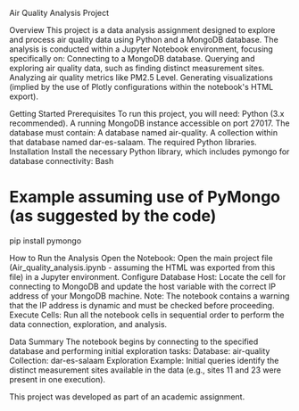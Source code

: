 Air Quality Analysis Project

 Overview
This project is a data analysis assignment designed to explore and process air quality data using Python and a MongoDB database.
The analysis is conducted within a Jupyter Notebook environment, focusing specifically on:
Connecting to a MongoDB database.
Querying and exploring air quality data, such as finding distinct measurement sites.
Analyzing air quality metrics like PM2.5 Level.
Generating visualizations (implied by the use of Plotly configurations within the notebook's HTML export).

 Getting Started
Prerequisites
To run this project, you will need:
Python (3.x recommended).
A running MongoDB instance accessible on port 27017. The database must contain:
A database named air-quality.
A collection within that database named dar-es-salaam.
The required Python libraries.
Installation
Install the necessary Python library, which includes pymongo for database connectivity:
Bash
# Example assuming use of PyMongo (as suggested by the code)
pip install pymongo


How to Run the Analysis
Open the Notebook: Open the main project file (Air_quality_analysis.ipynb - assuming the HTML was exported from this file) in a Jupyter environment.
Configure Database Host: Locate the cell for connecting to MongoDB and update the host variable with the correct IP address of your MongoDB machine.
Note: The notebook contains a warning that the IP address is dynamic and must be checked before proceeding.
Execute Cells: Run all the notebook cells in sequential order to perform the data connection, exploration, and analysis.

 Data Summary
The notebook begins by connecting to the specified database and performing initial exploration tasks:
Database: air-quality
Collection: dar-es-salaam
Exploration Example: Initial queries identify the distinct measurement sites available in the data (e.g., sites 11 and 23 were present in one execution).

This project was developed as part of an academic assignment.



